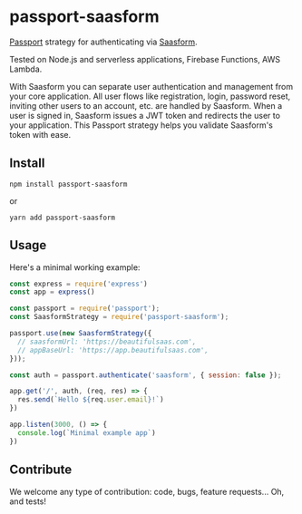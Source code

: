 # passport-saasform

[Passport](https://passportjs.org) strategy for authenticating via [Saasform](https://saasform.dev).

Tested on Node.js and serverless applications, Firebase Functions, AWS Lambda.

With Saasform you can separate user authentication and management from your core application. All user flows like registration, login, password reset, inviting other users to an account, etc. are handled by Saasform. When a user is signed in, Saasform issues a JWT token and redirects the user to your application. This Passport strategy helps you validate Saasform's token with ease.

## Install
```
npm install passport-saasform
```
or
```
yarn add passport-saasform
```

## Usage

Here's a minimal working example:

```js
const express = require('express')
const app = express()

const passport = require('passport');
const SaasformStrategy = require('passport-saasform');

passport.use(new SaasformStrategy({
  // saasformUrl: 'https://beautifulsaas.com',
  // appBaseUrl: 'https://app.beautifulsaas.com',
}));

const auth = passport.authenticate('saasform', { session: false });

app.get('/', auth, (req, res) => {
  res.send(`Hello ${req.user.email}!`)
})

app.listen(3000, () => {
  console.log(`Minimal example app`)
})
```

## Contribute

We welcome any type of contribution: code, bugs, feature requests... Oh, and tests!
